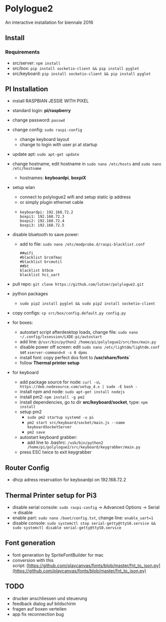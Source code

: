 # Polylogue2

An interactive installation for biennale 2016

## Install

### Requirements

* src/server: `npm install`
* src/box: `pip install socketio-client && pip install pyglet`
* src/keyboard: `pip install socketio-client && pip install pyglet` 




## PI Installation

* install RASPBIAN JESSIE WITH PIXEL

* standard login: **pi/raspberry**

* change password: `passwd`

* change config: `sudo raspi-config`
  * change keyboard layout
  * change to login with user pi at startup

* update apt: `sudo apt-get update`

* change hostname, edit hostname in  `sudo nano /etc/hosts` and `sudo nano /etc/hostname`
  * hostnames: **keyboardpi**, **boxpiX**

* setup wlan
  * connect to polylogue2 wifi and setup static ip address 
  * or simply plugin ethernet cable
  * ```
    keyboardpi: 192.168.72.2
    boxpi1: 192.168.72.3
    boxpi2: 192.168.72.4
    boxpi3: 192.168.72.5
    ```

* disable bluetooth to save power:

  * add to file: `sudo nano /etc/modprobe.d/raspi-blacklist.conf`

    ```
    ##wifi
    #blacklist brcmfmac
    #blacklist brcmutil
    ##bt
    blacklist btbcm
    blacklist hci_uart
    ```

* pull repo: `git clone https://github.com/lutzer/polylogue2.git`

* python packages
  * `sudo pip2 install pyglet && sudo pip2 install socketio-client `

* copy configs: `cp src/box/config.default.py config.py`

* for boxes:
  * autostart script afterdesktop loads, change file: `sudo nano ~/.config/lxsession/LXDE-pi/autostart `
  * add line: `@/usr/bin/python2 /home/pi/polylogue2/src/box/main.py`
  * disable power off screen: edit `sudo nano /etc/lightdm/lightdm.conf` set `xserver-command=X -s 0 dpms`
  * install font: copy perfect dos font to **/usr/share/fonts**`
  * follow **Thermal printer setup**

* for keyboard

  * add package source for node: `curl -sL https://deb.nodesource.com/setup_4.x | sudo -E bash -`
  * install npm and node:  `sudo apt-get install nodejs`
  * install pm2: `npm install -g pm2`
  * install dependencies, go to dir **src/keyboard/socket**, type: `npm install`
  * setup pm2
    * `sudo pm2 startup systemd -u pi`
    * `pm2 start src/keyboard/socket/main.js --name keyboardSocketServer`
    * `pm2 save`
  * autostart keyboard grabber:
    * add line to .bashrc: `/usb/bin/python2 /home/pi/polylogue2/src/keyboard/keygrabber/main.py`
  * press ESC twice to exit keygrabber


## Router Config

* dhcp adress reservation for keyboardpi on 192.168.72.2




## Thermal Printer setup for Pi3

* disable serial console: `sudo raspi-config` -> Advanced Options -> Serial -> disable
* enable part: `sudo nano /boot/config.txt`, change line: `enable_uart=1`
* disable console:  `sudo systemctl stop serial-getty@ttyS0.service && sudo systemctl disable serial-getty@ttyS0.service `

## Font generation

- font generation by SpriteFontBuilder for mac
- conversion with this script: [https://github.com/playcanvas/fonts/blob/master/fnt_to_json.py](https://github.com/playcanvas/fonts/blob/master/fnt_to_json.py)


## TODO



* drucker anschliessen und steuerung
* feedback dialog auf bildschirm
* fragen auf boxen verteilen
* app fix reconnection bug

